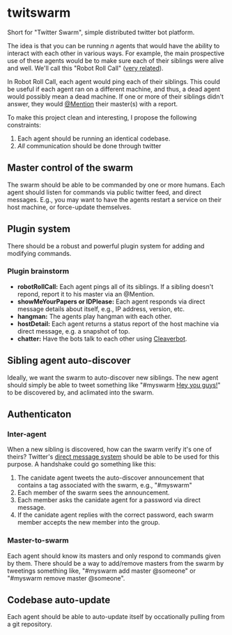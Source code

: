# twitswarm
Short for "Twitter Swarm", simple distributed twitter bot platform.

The idea is that you can be running *n* agents that would have the ability to interact with each other in various ways. For example, the main prospective use of these agents would be to make sure each of their siblings were alive and well. We'll call this "Robot Roll Call" ([very related](http://www.youtube.com/watch?v=wKvSfG_XYyU)). 

 In Robot Roll Call, each agent would ping each of their siblings. This could be useful if each agent ran on a different machine, and thus, a dead agent would possibly mean a dead machine. If one or more of their siblings didn't answer, they would [@Mention](http://support.twitter.com/entries/14023-what-are-replies-and-mentions) their master(s) with a report.

To make this project clean and interesting, I propose the following constraints:

1. Each agent should be running an identical codebase.
1. *All* communication should be done through twitter


## Master control of the swarm
The swarm should be able to be commanded by one or more humans. Each agent should listen for commands via public twitter feed, and direct messages. E.g., you may want to have the agents restart a service on their host machine, or force-update themselves.

## Plugin system
There should be a robust and powerful plugin system for adding and modifying commands.
### Plugin brainstorm
 * **robotRollCall:** Each agent pings all of its siblings. If a sibling doesn't repond, report it to his master via an @Mention.
 * **showMeYourPapers or IDPlease:** Each agent responds via direct message details about itself, e.g., IP address, version, etc.
 * **hangman:** The agents play hangman with each other.
 * **hostDetail:** Each agent returns a status report of the host machine via direct message, e.g. a snapshot of top.
 * **chatter:** Have the bots talk to each other using [Cleaverbot](http://www.cleverbot.com/).

## Sibling agent auto-discover
Ideally, we want the swarm to auto-discover new siblings. The new agent should simply be able to tweet something like "#myswarm [Hey you guys!](http://www.youtube.com/watch?v=mkB5-BHxKZI)" to be discovered by, and aclimated into the swarm.

## Authenticaton
### Inter-agent
When a new sibling is discovered, how can the swarm verify it's one of theirs? Twitter's [direct message system](http://support.twitter.com/entries/14606-what-is-a-direct-message-dm) should be able to be used for this purpose. A handshake could go something like this:

 1. The canidate agent tweets the auto-discover announcement that contains a tag associated with the swarm, e.g., "#myswarm"
 1. Each member of the swarm sees the announcement.
 1. Each member asks the canidate agent for a password via direct message.
 1. If the canidate agent replies with the correct password, each swarm member accepts the new member into the group.

### Master-to-swarm
Each agent should know its masters and only respond to commands given by them. There should be a way to add/remove masters from the swarm by tweetings something like, "#myswarm add master @someone" or "#myswarm remove master @someone".

## Codebase auto-update
Each agent should be able to auto-update itself by occationally pulling from a git repository.


